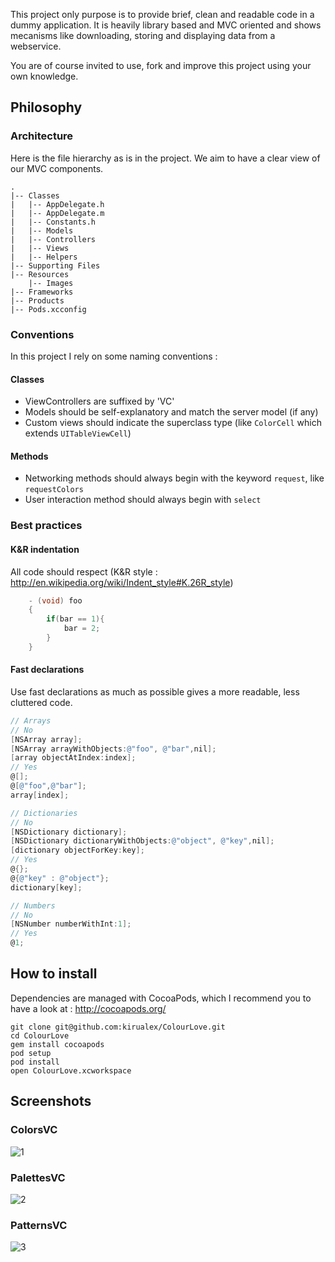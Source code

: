 This project only purpose is to provide brief, clean and readable code in a dummy application.
It is heavily library based and MVC oriented and shows mecanisms like downloading, storing and displaying data from a webservice.

You are of course invited to use, fork and improve this project using your own knowledge.

## Philosophy

### Architecture

Here is the file hierarchy as is in the project. We aim to have a clear view of our MVC components.

```
.
|-- Classes
|   |-- AppDelegate.h
|   |-- AppDelegate.m
|   |-- Constants.h
|   |-- Models
|   |-- Controllers
|   |-- Views
|   |-- Helpers
|-- Supporting Files
|-- Resources
    |-- Images
|-- Frameworks
|-- Products
|-- Pods.xcconfig
```

### Conventions

In this project I rely on some naming conventions :

#### Classes

- ViewControllers are suffixed by 'VC'
- Models should be self-explanatory and match the server model (if any)
- Custom views should indicate the superclass type (like `ColorCell` which extends `UITableViewCell`)

#### Methods

- Networking methods should always begin with the keyword `request`, like `requestColors`
- User interaction method should always begin with `select`

### Best practices

#### K&R indentation

All code should respect (K&R style : <http://en.wikipedia.org/wiki/Indent_style#K.26R_style>)

``` objective-c
	- (void) foo
	{
	    if(bar == 1){
	        bar = 2;
	    }
	}
```

#### Fast declarations

Use fast declarations as much as possible gives a more readable, less cluttered code.

``` objective-c
// Arrays
// No
[NSArray array];
[NSArray arrayWithObjects:@"foo", @"bar",nil];
[array objectAtIndex:index];
// Yes
@[];
@[@"foo",@"bar"];
array[index];

// Dictionaries
// No
[NSDictionary dictionary];
[NSDictionary dictionaryWithObjects:@"object", @"key",nil];
[dictionary objectForKey:key];
// Yes
@{};
@{@"key" : @"object"};
dictionary[key];

// Numbers
// No
[NSNumber numberWithInt:1];
// Yes
@1;
```

## How to install

Dependencies are managed with CocoaPods, which I recommend you to have a look at : http://cocoapods.org/

    git clone git@github.com:kirualex/ColourLove.git
    cd ColourLove
    gem install cocoapods
    pod setup
    pod install
    open ColourLove.xcworkspace


## Screenshots

### ColorsVC
![1](http://i.imgur.com/Ebf13GA.png)
### PalettesVC
![2](http://i.imgur.com/9l81UDy.png)
### PatternsVC
![3](http://i.imgur.com/4PhR3oJ.png)
